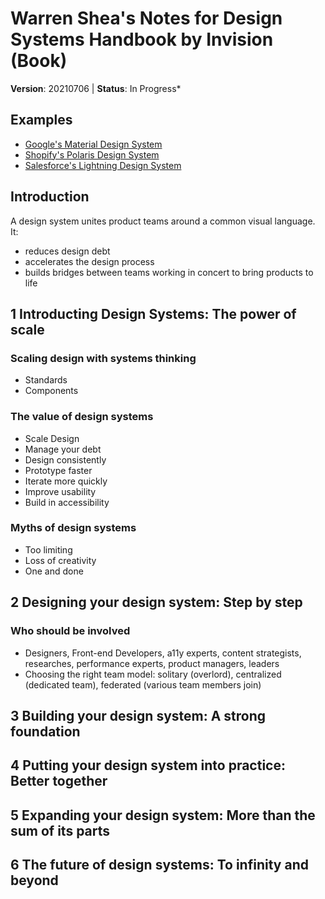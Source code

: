 # Warren Shea's Notes for Design Systems Handbook by Invision (Book)
**Version**: 20210706 | **Status**: In Progress*

## Examples
* [Google's Material Design System](https://material.io/design)
* [Shopify's Polaris Design System](https://polaris.shopify.com/)
* [Salesforce's Lightning Design System](https://www.lightningdesignsystem.com/)

## Introduction
A design system unites product teams around a common visual language. It:
* reduces design debt
* accelerates the design process
* builds bridges between teams working in concert to bring products to life

## 1 Introducting Design Systems: The power of scale

### Scaling design with systems thinking
* Standards
* Components

### The value of design systems
* Scale Design
* Manage your debt
* Design consistently
* Prototype faster
* Iterate more quickly
* Improve usability
* Build in accessibility

### Myths of design systems
* Too limiting
* Loss of creativity
* One and done

## 2 Designing your design system: Step by step

### Who should be involved
* Designers, Front-end Developers, a11y experts, content strategists, researches, performance experts, product managers, leaders
* Choosing the right team model: solitary (overlord), centralized (dedicated team), federated (various team members join)

## 3 Building your design system: A strong foundation

## 4 Putting your design system into practice: Better together

## 5 Expanding your design system: More than the sum of its parts

## 6 The future of design systems: To infinity and beyond
